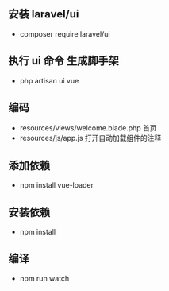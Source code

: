 ## 安装 laravel/ui

- composer require laravel/ui

## 执行 ui 命令 生成脚手架

- php artisan ui vue

## 编码

- resources/views/welcome.blade.php 首页
- resources/js/app.js 打开自动加载组件的注释

## 添加依赖

- npm install vue-loader

## 安装依赖

- npm install

## 编译

- npm run watch
